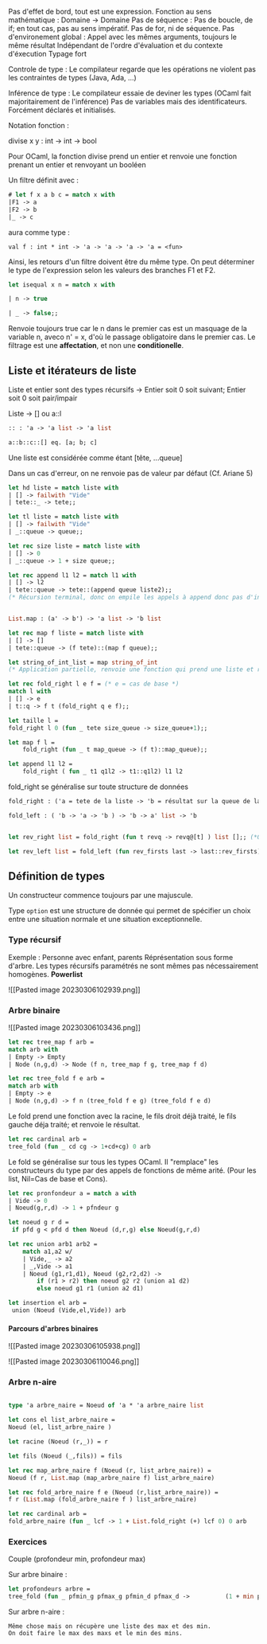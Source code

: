 
Pas d'effet de bord, tout est une expression.
Fonction au sens mathématique : Domaine -> Domaine
Pas de séquence : Pas de boucle, de if; en tout cas, pas au sens impératif. Pas de for, ni de séquence.
Pas d'environement global : Appel avec les mêmes arguments, toujours le même résultat
Indépendant de l'ordre d'évaluation et du contexte d'éxecution
Typage fort

Controle de type : Le compilateur regarde que les opérations ne violent pas les contraintes de types (Java, Ada, ...)

Inférence de type : Le compilateur essaie de deviner les types (OCaml fait majoritairement de l'inférence)
Pas de variables mais des identificateurs. Forcément déclarés et initialisés.

Notation fonction :

divise x y : int -> int -> bool

Pour OCaml, la fonction divise prend un entier et renvoie une fonction prenant un entier et renvoyant un booléen

Un filtre définit avec :

```ocaml
# let f x a b c = match x with 
|F1 -> a 
|F2 -> b 
|_ -> c
```

aura comme type :
```
val f : int * int -> 'a -> 'a -> 'a -> 'a = <fun>
```
Ainsi, les retours d'un filtre doivent être du même type.
On peut déterminer le type de l'expression selon les valeurs des branches F1 et F2.

```ocaml
let isequal x n = match x with

| n -> true

| _ -> false;;
```
Renvoie toujours true car le n dans le premier cas est un masquage de la variable n, aveco n' = x, d'où le passage obligatoire dans le premier cas.
Le filtrage est une **affectation**, et non une **conditionelle**.

## Liste et itérateurs de liste

Liste et entier sont des types récursifs -> Entier soit 0 soit suivant; Entier soit 0 soit pair/impair

Liste -> [] ou a::l
```ocaml
:: : 'a -> 'a list -> 'a list

a::b::c::[] eq. [a; b; c]
```

Une liste est considérée comme étant [tête, ...queue]

Dans un cas d'erreur, on ne renvoie pas de valeur par défaut (Cf. Ariane 5)

```ocaml
let hd liste = match liste with
| [] -> failwith "Vide"
| tete::_ -> tete;;

let tl liste = match liste with
| [] -> failwith "Vide"
| _::queue -> queue;;

let rec size liste = match liste with
| [] -> 0
| _::queue -> 1 + size queue;;

let rec append l1 l2 = match l1 with
| [] -> l2
| tete::queue -> tete::(append queue liste2);;
(* Récursion terminal, donc on empile les appels à append donc pas d'inversion de l'ordre de la liste *)
```

```ocaml

List.map : (a' -> b') -> 'a list -> 'b list

let rec map f liste = match liste with
| [] -> []
| tete::queue -> (f tete)::(map f queue);;

let string_of_int_list = map string_of_int 
(* Application partielle, renvoie une fonction qui prend une liste et renvoie une liste *)
```

```ocaml
let rec fold_right l e f = (* e = cas de base *)
match l with 
| [] -> e
| t::q -> f t (fold_right q e f);;

let taille l = 
fold_right l 0 (fun _ tete size_queue -> size_queue+1);;

let map f l = 
	fold_right (fun _ t map_queue -> (f t)::map_queue);;

let append l1 l2 =
	fold_right ( fun _ t1 q1l2 -> t1::q1l2) l1 l2
```

fold_right se généralise sur toute structure de données

```ocaml
fold_right : ('a = tete de la liste -> 'b = résultat sur la queue de la liste -> 'b = résultat sur la liste ) -> 'a list -> 'b -> 'b
```

```ocaml
fold_left : ( 'b -> 'a -> 'b ) -> 'b -> a' list -> 'b
```

```ocaml

let rev_right list = fold_right (fun t revq -> revq@[t] ) list [];; (*O(n^2)*)

let rev_left list = fold_left (fun rev_firsts last -> last::rev_firsts) [] list; (* O(n) *)
```

## Définition de types
Un constructeur commence toujours par une majuscule.

Type ``option`` est une structure de donnée qui permet de spécifier un choix entre une situation normale et une situation exceptionnelle.

### Type récursif

Exemple : Personne avec enfant, parents
Réprésentation sous forme d'arbre.
Les types récursifs paramétrés ne sont mêmes pas nécessairement homogènes.
**Powerlist**

![[Pasted image 20230306102939.png]]

### Arbre binaire

![[Pasted image 20230306103436.png]]

``` ocaml
let rec tree_map f arb =
match arb with
| Empty -> Empty
| Node (n,g,d) -> Node (f n, tree_map f g, tree_map f d)
```

```ocaml
let rec tree_fold f e arb =
match arb with
| Empty -> e
| Node (n,g,d) -> f n (tree_fold f e g) (tree_fold f e d)
```

Le fold prend une fonction avec la racine, le fils droit déjà traité, le fils gauche déja traité; et renvoie le résultat.

```ocaml
let rec cardinal arb =
tree_fold (fun _ cd cg -> 1+cd+cg) 0 arb
```

Le fold se généralise sur tous les types OCaml. Il "remplace" les constructeurs du type par des appels de fonctions de même arité.
(Pour les list, Nil=Cas de base et Cons).

```ocaml
let rec pronfondeur a = match a with
| Vide -> 0
| Noeud(g,r,d) -> 1 + pfndeur g

let noeud g r d = 
 if pfd g < pfd d then Noeud (d,r,g) else Noeud(g,r,d)

let rec union arb1 arb2 = 
	match a1,a2 w/
	| Vide,_ -> a2
	| _,Vide -> a1
	| Noeud (g1,r1,d1), Noeud (g2,r2,d2) ->
		if (r1 > r2) then noeud g2 r2 (union a1 d2)
		else noeud g1 r1 (union a2 d1)
```

```ocaml
let insertion el arb =
 union (Noeud (Vide,el,Vide)) arb
```

#### Parcours d'arbres binaires

![[Pasted image 20230306105938.png]]

![[Pasted image 20230306110046.png]]


### Arbre n-aire

```ocaml

type 'a arbre_naire = Noeud of 'a * 'a arbre_naire list

let cons el list_arbre_naire =
Noeud (el, list_arbre_naire )

let racine (Noeud (r,_)) = r

let fils (Noeud (_,fils)) = fils

let rec map_arbre_naire f (Noeud (r, list_arbre_naire)) =
Noeud (f r, List.map (map_arbre_naire f) list_arbre_naire)

let rec fold_arbre_naire f e (Noeud (r,list_arbre_naire)) =
f r (List.map (fold_arbre_naire f ) list_arbre_naire)

let rec cardinal arb =
fold_arbre_naire (fun _ lcf -> 1 + List.fold_right (+) lcf 0) 0 arb
```


### Exercices
Couple (profondeur min, profondeur max)

Sur arbre binaire :

```ocaml
let profondeurs arbre =
tree_fold (fun _ pfmin_g pfmax_g pfmin_d pfmax_d ->          (1 + min pfmin_g pfmin_d),(1+ max pfmax_g pfmax_d)) (0,0) arbre
```

Sur arbre n-aire :

```
Même chose mais on récupère une liste des max et des min.
On doit faire le max des maxs et le min des mins.
```